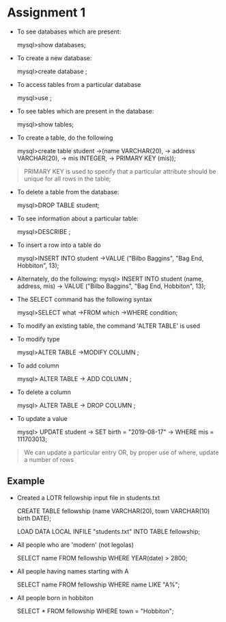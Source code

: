 # Assignment 1

* To see databases which are present:

    mysql>show databases;

* To create a new database:

    mysql>create database <name>;

* To access tables from a particular database

    mysql>use <name>;

* To see tables which are present in the database:
    
    mysql>show tables;

* To create a table, do the following

    mysql>create table student
        ->(name VARCHAR(20),
        -> address VARCHAR(20),
        -> mis INTEGER,
        -> PRIMARY KEY (mis));

> PRIMARY KEY is used to specify  that a particular attribute should be unique for all rows in the table;

* To delete a table from the database:

    mysql>DROP TABLE student;

* To see information about a particular table:

    mysql>DESCRIBE <tablename>;

* To insert a row into a table do

    mysql>INSERT INTO student
        ->VALUE ("Bilbo Baggins", "Bag End, Hobbiton", 13);

* Alternately, do the following:
    mysql> INSERT INTO student (name, address, mis)
        -> VALUE ("Bilbo Baggins", "Bag End, Hobbiton", 13);

* The SELECT command has the following syntax

    mysql>SELECT what
        ->FROM which
        ->WHERE condition;

* To modify an existing table, the command 'ALTER TABLE' is used

 * To modify type

    mysql>ALTER TABLE <tablename>
        ->MODIFY COLUMN <columnname> <type>;

 * To add column

    mysql> ALTER TABLE <tablename>
        -> ADD COLUMN <columnname>;

 * To delete a column

    mysql> ALTER TABLE <tablename>
        -> DROP COLUMN <columnname>;

* To update a value

    mysql> UPDATE student
        -> SET birth = "2019-08-17"
        -> WHERE mis = 111703013;

> We can update a particular entry OR, by proper use of where, update a number of rows

## Example

* Created a LOTR fellowship input file in students.txt

    CREATE TABLE fellowship
    (name VARCHAR(20),
    town VARCHAR(10)
    birth DATE);

    LOAD DATA LOCAL INFILE "students.txt" INTO TABLE fellowship;

* All people who are 'modern' (not legolas)

    SELECT name
    FROM fellowship
    WHERE YEAR(date) > 2800;

* All people having names starting with A

    SELECT name
    FROM fellowship
    WHERE name LIKE "A%";

* All people born in hobbiton

    SELECT *
    FROM fellowship
    WHERE town = "Hobbiton";
